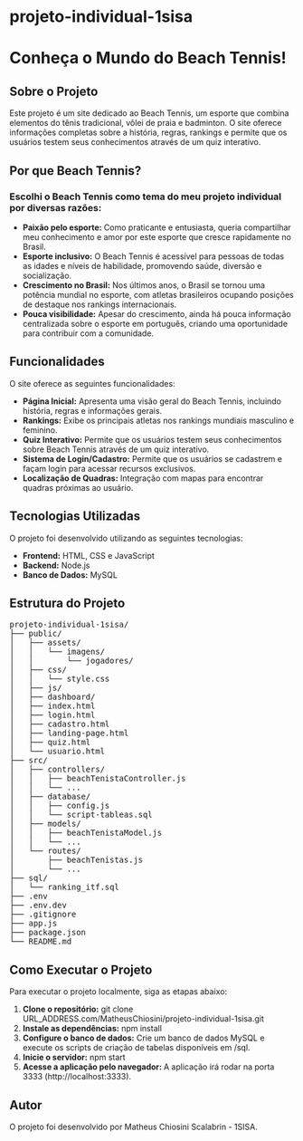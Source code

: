 # projeto-individual-1sisa

<h1>Conheça o Mundo do Beach Tennis!</h1>

<h2>Sobre o Projeto</h2>
<p>Este projeto é um site dedicado ao Beach Tennis, um esporte que combina elementos do tênis tradicional, vôlei de praia e badminton. O site oferece informações completas sobre a história, regras, rankings e permite que os usuários testem seus conhecimentos através de um quiz interativo.</p>

<h2>Por que Beach Tennis?</h2>
<h3>Escolhi o Beach Tennis como tema do meu projeto individual por diversas razões:</h3>
<ul>
    <li>
        <strong>Paixão pelo esporte:</strong> Como praticante e entusiasta, queria compartilhar meu conhecimento e amor por este esporte que cresce rapidamente no Brasil.
    </li>
    <li>
        <strong>Esporte inclusivo:</strong> O Beach Tennis é acessível para pessoas de todas as idades e níveis de habilidade, promovendo saúde, diversão e socialização.
    </li>
    <li>
        <strong>Crescimento no Brasil:</strong> Nos últimos anos, o Brasil se tornou uma potência mundial no esporte, com atletas brasileiros ocupando posições de destaque nos rankings internacionais.
    </li>
    <li>
        <strong>Pouca visibilidade:</strong> Apesar do crescimento, ainda há pouca informação centralizada sobre o esporte em português, criando uma oportunidade para contribuir com a comunidade.
    </li>

</ul>
<h2>Funcionalidades</h2>
<p>O site oferece as seguintes funcionalidades:</p>
<ul>
    <li>
        <strong>Página Inicial:</strong> Apresenta uma visão geral do Beach Tennis, incluindo história, regras e informações gerais.
    </li>
    <li>
        <strong>Rankings:</strong> Exibe os principais atletas nos rankings mundiais masculino e feminino.
    </li>
    <li>
        <strong>Quiz Interativo:</strong> Permite que os usuários testem seus conhecimentos sobre Beach Tennis através de um quiz interativo.
    </li>
    <li>
        <strong>Sistema de Login/Cadastro:</strong> Permite que os usuários se cadastrem e façam login para acessar recursos exclusivos.
    </li>
    <li>
        <strong>Localização de Quadras:</strong> Integração com mapas para encontrar quadras próximas ao usuário.
    </li>

</ul>

<h2>Tecnologias Utilizadas</h2>
<p>O projeto foi desenvolvido utilizando as seguintes tecnologias:</p>
<ul>
    <li>
        <strong>Frontend:</strong> HTML, CSS e JavaScript
    </li>
    <li>
        <strong>Backend:</strong> Node.js
    </li>
    <li>
        <strong>Banco de Dados:</strong> MySQL
    </li>
</ul>

<h2>Estrutura do Projeto</h2>
<pre>
projeto-individual-1sisa/
├── public/
│   ├── assets/
│   │   └── imagens/
│   │       └── jogadores/
│   ├── css/
│   │   └── style.css
│   ├── js/
│   ├── dashboard/
│   ├── index.html
│   ├── login.html
│   ├── cadastro.html
│   ├── landing-page.html
│   ├── quiz.html
│   └── usuario.html
├── src/
│   ├── controllers/
│   │   ├── beachTenistaController.js
│   │   └── ...
│   ├── database/
│   │   ├── config.js
│   │   └── script-tableas.sql
│   ├── models/
│   │   ├── beachTenistaModel.js
│   │   └── ...
│   └── routes/
│       ├── beachTenistas.js
│       └── ...
├── sql/
│   └── ranking_itf.sql
├── .env
├── .env.dev
├── .gitignore
├── app.js
├── package.json
└── README.md
</pre>

<h2>Como Executar o Projeto</h2>
<p>Para executar o projeto localmente, siga as etapas abaixo:</p>
<ol>
    <li>
        <strong>Clone o repositório:</strong> git clone URL_ADDRESS.com/MatheusChiosini/projeto-individual-1sisa.git
    </li>
    <li>
        <strong>Instale as dependências:</strong> npm install
    </li>
    <li>
        <strong>Configure o banco de dados:</strong> Crie um banco de dados MySQL e execute os scripts de criação de tabelas disponíveis em /sql.
    </li>
    <li>
        <strong>Inicie o servidor:</strong> npm start
    </li>
    <li>
        <strong>Acesse a aplicação pelo navegador: </strong> A aplicação irá rodar na porta 3333 (http://localhost:3333).
    </li>
</ol>
<h2>Autor</h2>
<p>O projeto foi desenvolvido por Matheus Chiosini Scalabrin - 1SISA.</p>
